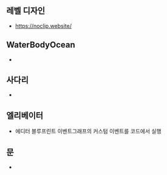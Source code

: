 ## 레벨 디자인
- https://noclip.website/

## WaterBodyOcean
- 

## 사다리
-  

## 엘리베이터
- 에디터 블루프린트 이벤트그래프의 커스텀 이벤트를 코드에서 실행


## 문
- 

